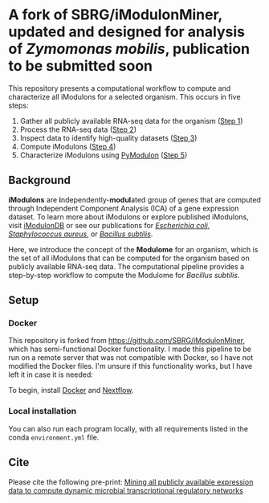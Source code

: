 # A fork of SBRG/iModulonMiner, updated and designed for analysis of *Zymomonas mobilis*, publication to be submitted soon

This repository presents a computational workflow to compute and characterize all iModulons for a selected organism. This occurs in five steps:
1. Gather all publicly available RNA-seq data for the organism ([Step 1](1_download_metadata))
2. Process the RNA-seq data ([Step 2](2_process_data))
3. Inspect data to identify high-quality datasets ([Step 3](3_quality_control))
4. Compute iModulons ([Step 4](4_optICA))
5. Characterize iModulons using [PyModulon](https://github.com/SBRG/pymodulon) ([Step 5](5_characterize_iModulons))

## Background
**iModulons** are **i**ndependently-**modul**ated group of genes that are computed through Independent Component Analysis (ICA) of a gene expression dataset. To learn more about iModulons or explore published iModulons, visit [iModulonDB](https://imodulondb.org) or see our publications for [*Escherichia coli*](https://www.nature.com/articles/s41467-019-13483-w), [*Staphylococcus aureus*](https://www.pnas.org/content/117/29/17228), or [*Bacillus subtilis*](https://www.nature.com/articles/s41467-020-20153-9).

Here, we introduce the concept of the **Modulome** for an organism, which is the set of all iModulons that can be computed for the organism based on publicly available RNA-seq data. The computational pipeline provides a step-by-step workflow to compute the Modulome for *Bacillus subtilis*.

## Setup

### Docker
This repository is forked from https://github.com/SBRG/iModulonMiner, which has semi-functional Docker functionality. I made this pipeline to be run on a remote server that was not compatible with Docker, so I have not modified the Docker files. I'm unsure if this functionality works, but I have left it in case it is needed:

To begin, install [Docker](https://docs.docker.com/get-docker/) and [Nextflow](https://www.nextflow.io/).

### Local installation
You can also run each program locally, with all requirements listed in the conda `environment.yml` file.

## Cite

Please cite the following pre-print: [Mining all publicly available expression data to compute dynamic microbial transcriptional regulatory networks](https://www.biorxiv.org/content/10.1101/2021.07.01.450581v1)
